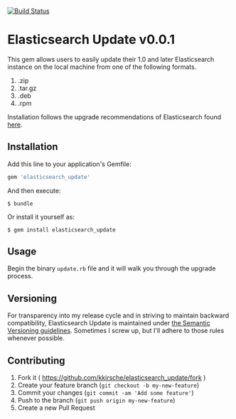 [![Build Status](https://travis-ci.org/kkirsche/elasticsearch_update.svg?branch=master)](https://travis-ci.org/kkirsche/elasticsearch_update)

# Elasticsearch Update v0.0.1

This gem allows users to easily update their 1.0 and later Elasticsearch instance on the local machine from one of the following formats.

1. .zip
2. .tar.gz
3. .deb
4. .rpm

Installation follows the upgrade recommendations of Elasticsearch found [here](http://www.elasticsearch.org/guide/en/elasticsearch/reference/current/setup-upgrade.html).

## Installation

Add this line to your application's Gemfile:

```ruby
gem 'elasticsearch_update'
```

And then execute:

    $ bundle

Or install it yourself as:

    $ gem install elasticsearch_update

## Usage

Begin the binary `update.rb` file and it will walk you through the upgrade process.

## Versioning

For transparency into my release cycle and in striving to maintain backward compatibility, Elasticsearch Update is maintained under [the Semantic Versioning guidelines](http://semver.org/). Sometimes I screw up, but I'll adhere to those rules whenever possible.

## Contributing

1. Fork it ( https://github.com/kkirsche/elasticsearch_update/fork )
2. Create your feature branch (`git checkout -b my-new-feature`)
3. Commit your changes (`git commit -am 'Add some feature'`)
4. Push to the branch (`git push origin my-new-feature`)
5. Create a new Pull Request

